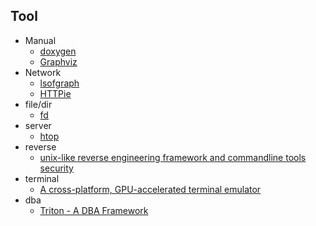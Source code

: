 ## Tool

+ Manual
    + [doxygen](http://www.stack.nl/~dimitri/doxygen/)
    + [Graphviz](https://www.graphviz.org/)
+ Network
    + [lsofgraph](https://github.com/zevv/lsofgraph)
    + [HTTPie](https://httpie.org/)
+ file/dir
    + [fd](https://github.com/sharkdp/fd)
+ server
    + [htop](https://github.com/hishamhm/htop)
+ reverse
    + [unix-like reverse engineering framework and commandline tools security](https://github.com/radare/radare2)
+ terminal
    + [A cross-platform, GPU-accelerated terminal emulator](https://github.com/jwilm/alacritty)
+ dba
    + [Triton - A DBA Framework](https://triton.quarkslab.com/)
